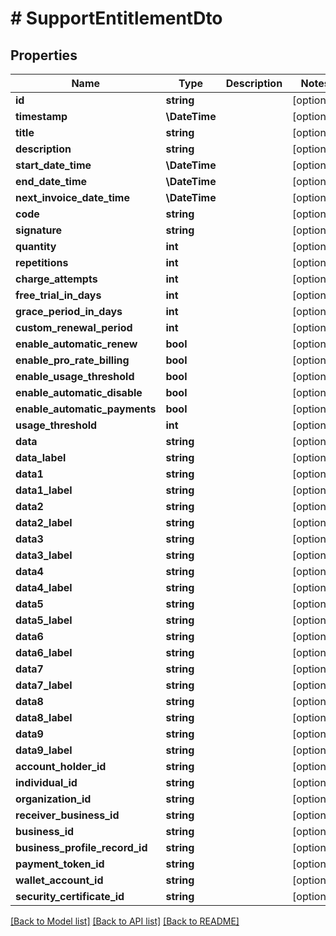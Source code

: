 # # SupportEntitlementDto

## Properties

Name | Type | Description | Notes
------------ | ------------- | ------------- | -------------
**id** | **string** |  | [optional]
**timestamp** | **\DateTime** |  | [optional]
**title** | **string** |  | [optional]
**description** | **string** |  | [optional]
**start_date_time** | **\DateTime** |  | [optional]
**end_date_time** | **\DateTime** |  | [optional]
**next_invoice_date_time** | **\DateTime** |  | [optional]
**code** | **string** |  | [optional]
**signature** | **string** |  | [optional]
**quantity** | **int** |  | [optional]
**repetitions** | **int** |  | [optional]
**charge_attempts** | **int** |  | [optional]
**free_trial_in_days** | **int** |  | [optional]
**grace_period_in_days** | **int** |  | [optional]
**custom_renewal_period** | **int** |  | [optional]
**enable_automatic_renew** | **bool** |  | [optional]
**enable_pro_rate_billing** | **bool** |  | [optional]
**enable_usage_threshold** | **bool** |  | [optional]
**enable_automatic_disable** | **bool** |  | [optional]
**enable_automatic_payments** | **bool** |  | [optional]
**usage_threshold** | **int** |  | [optional]
**data** | **string** |  | [optional]
**data_label** | **string** |  | [optional]
**data1** | **string** |  | [optional]
**data1_label** | **string** |  | [optional]
**data2** | **string** |  | [optional]
**data2_label** | **string** |  | [optional]
**data3** | **string** |  | [optional]
**data3_label** | **string** |  | [optional]
**data4** | **string** |  | [optional]
**data4_label** | **string** |  | [optional]
**data5** | **string** |  | [optional]
**data5_label** | **string** |  | [optional]
**data6** | **string** |  | [optional]
**data6_label** | **string** |  | [optional]
**data7** | **string** |  | [optional]
**data7_label** | **string** |  | [optional]
**data8** | **string** |  | [optional]
**data8_label** | **string** |  | [optional]
**data9** | **string** |  | [optional]
**data9_label** | **string** |  | [optional]
**account_holder_id** | **string** |  | [optional]
**individual_id** | **string** |  | [optional]
**organization_id** | **string** |  | [optional]
**receiver_business_id** | **string** |  | [optional]
**business_id** | **string** |  | [optional]
**business_profile_record_id** | **string** |  | [optional]
**payment_token_id** | **string** |  | [optional]
**wallet_account_id** | **string** |  | [optional]
**security_certificate_id** | **string** |  | [optional]

[[Back to Model list]](../../README.md#models) [[Back to API list]](../../README.md#endpoints) [[Back to README]](../../README.md)
